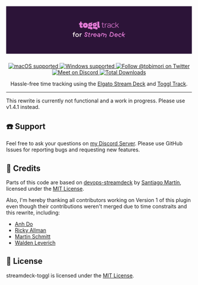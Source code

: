 <p align="center">
  <h1 aria-label="Toggl Track + Elgato Stream Deck" >
    <img src="resources/GitHubBanner.png" alt="Toggl Track + Elgato Stream Deck" />
  </h1>
</p>
<p align="center">
  <a href="#">
    <img src="https://img.shields.io/badge/macOS-✓-success?logo=apple&style=flat-square&logoColor=white" alt="macOS supported" />
  </a>
  <a href="#">
    <img src="https://img.shields.io/badge/Windows-✓-success?logo=windows-95&style=flat-square&logoColor=white" alt="Windows supported" />
  </a>
  <a href="https://twitter.com/tobimori">
    <img src="https://img.shields.io/twitter/follow/tobimori?color=%231da1f2&label=Follow%20%40tobimori&logo=twitter&logoColor=white&style=flat-square" alt="Follow @tobimori on Twitter" />
  </a>
  <a href="https://discord.gg/YWy3UAy">
    <img src="https://img.shields.io/discord/713669570929623150?label=Meet%20On%20Discord&logo=discord&logoColor=white&style=flat-square" alt="Meet on Discord" />
  </a>
  <a href="#">
    <img src="https://img.shields.io/endpoint?label=Downloads&style=flat-square&url=https%3A%2F%2Fstreamdeck.api.moeritz.io%2Fapi%2Fshields%2Fdownloads%2Fio.moeritz.streamdeck.toggl" alt="Total Downloads">
  </a>
</p>

<p align="center">
  Hassle-free time tracking using the <a href="https://www.elgato.com/en/gaming/stream-deck">Elgato Stream Deck</a> 
  and <a href="https://toggl.com/track/">Toggl Track</a>.
</p>

___

This rewrite is currently not functional and a work in progress. Please use v1.4.1 instead.

## ☎️ Support
Feel free to ask your questions on [my Discord Server](https://discord.gg/YWy3UAy). Please use GitHub Issues for reporting bugs and requesting new features.

## 👥 Credits
Parts of this code are based on [devops-streamdeck](https://github.com/SantiMA10/devops-streamdeck) by [Santiago Martín](https://github.com/SantiMA10), licensed under the [MIT License](https://github.com/SantiMA10/devops-streamdeck/blob/main/LICENSE).

Also, I'm hereby thanking all contributors working on Version 1 of this plugin even though their contributions weren't merged due to time constraits and this rewrite, including:
- [Anh Do](https://github.com/quanganhdo)
- [Ricky Allman](https://github.com/rallman)
- [Martin Schmitt](https://github.com/mschitt)
- [Walden Leverich](https://github.com/WaldenL)

## 📄 License
streamdeck-toggl is licensed under the [MIT License](LICENSE).
